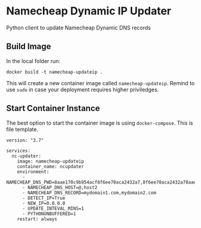 # Namecheap Dynamic IP Updater
Python client to update Namecheap Dynamic DNS records

## Build Image
In the local folder run:

```
docker build -t namecheap-updateip .
```
This will create a new container image called `namecheap-updateip`. Remind to use `sudo` in case your deployment requires higher priviledges.

## Start Container Instance
The best option to start the container image is using `docker-compose`. This is file template.

```
version: "3.7"

services:
  nc-updater:
    image: namecheap-updateip
    container_name: ncupdater
    environment:
      - NAMECHEAP_DNS_PWD=8aae170c9b954acf8f6ee70aca2432a7,8f6ee70aca2432a78aae170c9b954acf
      - NAMECHEAP_DNS_HOST=@,host2
      - NAMECHEAP_DNS_RECORD=mydomain1.com,mydomain2.com
      - DETECT_IP=True
      - NEW_IP=0.0.0.0
      - UPDATE_INTEVAL_MINS=1
      - PYTHONUNBUFFERED=1
    restart: always
```